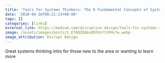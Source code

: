 ```yaml
---
title: 'Tools for Systems Thinkers: The 6 Fundamental Concepts of Systems Thinking'
date: '2018-04-16T00:21:13+08:00'
tags: []
categories: [links]
external_link: https://medium.com/disruptive-design/tools-for-systems-thinkers-the-6-fundamental-concepts-of-systems-thinking-379cdac3dc6a
image: /assets/images/posts/1_EfAQ2EAbs0EPdcFlVFHc7w.webp
image_attribution: Disrupt Design
---
```

Great systems thinking intro for those new to the area or wanting to learn more
